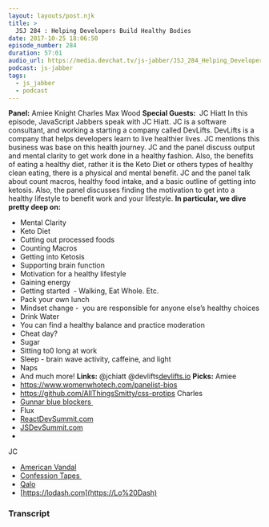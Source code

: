 ```yaml
---
layout: layouts/post.njk
title: >
  JSJ 284 : Helping Developers Build Healthy Bodies
date: 2017-10-25 18:06:50
episode_number: 284
duration: 57:01
audio_url: https://media.devchat.tv/js-jabber/JSJ_284_Helping_Developers_Build_Healthy_Bodies.mp3
podcast: js-jabber
tags:
  - js_jabber
  - podcast
---
```


**Panel:** Amiee Knight Charles Max Wood **Special Guests:&nbsp;** JC Hiatt In this episode, JavaScript Jabbers speak with JC Hiatt. JC is a software consultant, and working a starting a company called DevLifts. DevLifts is a company that helps developers learn to live healthier lives. JC mentions this business was base on this health journey. JC and the panel discuss output and mental clarity to get work done in a healthy fashion. Also, the benefits of eating a healthy diet, rather it is the Keto Diet or others types of healthy clean eating, there is a physical and mental benefit. JC and the panel talk about count macros, healthy food intake, and a basic outline of getting into ketosis. Also, the panel discusses finding the motivation to get into a healthy lifestyle to benefit work and your lifestyle. **In particular, we dive pretty deep on:**

- Mental Clarity
- Keto Diet
- Cutting out processed foods
- Counting Macros
- Getting into Ketosis
- Supporting brain function
- Motivation for a healthy lifestyle
- Gaining energy
- Getting started&nbsp; - Walking, Eat Whole. Etc.
- Pack your own lunch
- Mindset change -&nbsp; you are responsible for anyone else’s healthy choices
- Drink Water
- You can find a healthy balance and practice moderation
- Cheat day?
- Sugar
- Sitting to0 long at work
- Sleep - brain wave activity, caffeine, and light
- Naps
- And much more!
  **Links:** @jchiatt @devlifts[devlifts.io](https://devlifts.io) **Picks:** Amiee
- https://www.womenwhotech.com/panelist-bios
- https://github.com/AllThingsSmitty/css-protips
  Charles
- [Gunnar blue blockers&nbsp;](https://gunnar.com/?gclid=Cj0KCQjwprbPBRCHARIsAF_7gDa7P7v5iVaIHUYH2hx6xFkkreJfPD54HGTh787QVKfgn43VTNFrVX0aAmm7EALw_wcB)
- Flux
- [ReactDevSummit.com](https://ReactDevSummit.com)
- [JSDevSummit.com](https://JSDevSummit.com)
-

JC

- [American Vandal](https://www.imdb.com/title/tt6877772/)
- [Confession Tapes&nbsp;](https://www.imdb.com/title/tt7349602/)
- [Qalo](https://qalo.com)
- [https://lodash.com](https://Lo%20Dash)

### Transcript
